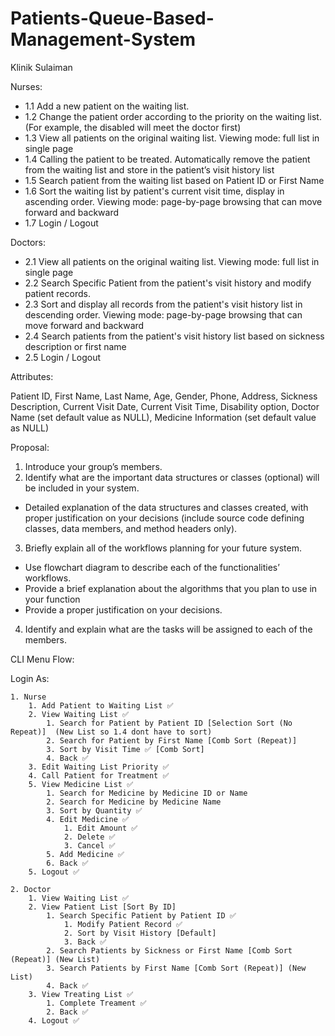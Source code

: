 # Patients-Queue-Based-Management-System

Klinik Sulaiman

Nurses:
  - 1.1 Add a new patient on the waiting list.
  - 1.2 Change the patient order according to the priority on the waiting list. (For example, the disabled will meet the doctor first)
  - 1.3 View all patients on the original waiting list. Viewing mode: full list in single page
  - 1.4 Calling the patient to be treated. Automatically remove the patient from the waiting list and store in the patient’s visit history list
  - 1.5 Search patient from the waiting list based on Patient ID or First Name
  - 1.6 Sort the waiting list by patient's current visit time, display in ascending order. Viewing mode: page-by-page browsing that can move forward and backward
  - 1.7 Login / Logout

Doctors:
  - 2.1 View all patients on the original waiting list. Viewing mode: full list in single page
  - 2.2 Search Specific Patient from the patient's visit history and modify patient records.
  - 2.3 Sort and display all records from the patient's visit history list in descending order. Viewing mode: page-by-page browsing that can move forward and backward
  - 2.4 Search patients from the patient's visit history list based on sickness description or first name
  - 2.5 Login / Logout

Attributes:

Patient ID, First Name, Last Name, Age, Gender, Phone, Address, Sickness Description, Current Visit Date, Current Visit Time, Disability option, Doctor Name (set default value as NULL), Medicine Information (set default value as NULL)

Proposal:

  1. Introduce your group’s members.
  2. Identify what are the important data structures or classes (optional) will be included in your system.
  - Detailed explanation of the data structures and classes created, with proper justification on your decisions (include source code defining classes, data members, and method headers only).
  3. Briefly explain all of the workflows planning for your future system.
  - Use flowchart diagram to describe each of the functionalities’ workflows.
  - Provide a brief explanation about the algorithms that you plan to use in your function
  - Provide a proper justification on your decisions.
  4. Identify and explain what are the tasks will be assigned to each of the members.

CLI Menu Flow:

Login As:

	1. Nurse
		1. Add Patient to Waiting List ✅
		2. View Waiting List ✅
			1. Search for Patient by Patient ID [Selection Sort (No Repeat)]  (New List so 1.4 dont have to sort)
			2. Search for Patient by First Name [Comb Sort (Repeat)]
			3. Sort by Visit Time ✅ [Comb Sort]
			4. Back ✅
		3. Edit Waiting List Priority ✅
		4. Call Patient for Treatment ✅
		5. View Medicine List ✅
			1. Search for Medicine by Medicine ID or Name 
			2. Search for Medicine by Medicine Name 
			3. Sort by Quantity ✅
			4. Edit Medicine ✅
				1. Edit Amount ✅
				2. Delete ✅
				3. Cancel ✅
			5. Add Medicine ✅
			6. Back ✅
		5. Logout ✅

	2. Doctor
		1. View Waiting List ✅
		2. View Patient List [Sort By ID]
			1. Search Specific Patient by Patient ID ✅
				1. Modify Patient Record ✅
				2. Sort by Visit History [Default]
				3. Back ✅
			2. Search Patients by Sickness or First Name [Comb Sort (Repeat)] (New List)
			3. Search Patients by First Name [Comb Sort (Repeat)] (New List)
			4. Back ✅
		3. View Treating List ✅
			1. Complete Treament ✅
			2. Back ✅
		4. Logout ✅

